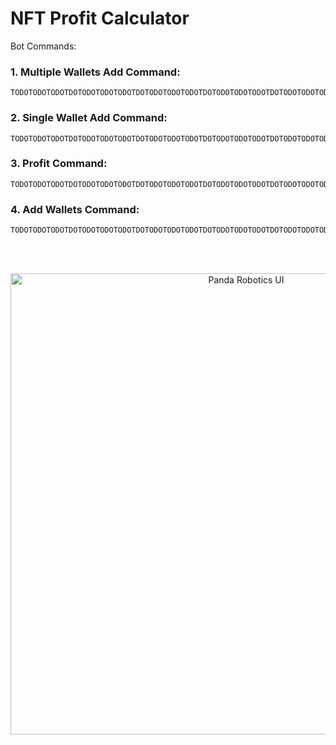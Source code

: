 

# NFT Profit Calculator

Bot Commands:

### 1. Multiple Wallets Add Command:
    TODOTODOTODOTDOTODOTODOTODOTDOTODOTODOTODOTDOTODOTODOTODOTDOTODOTODOTODOTDOTODOTODOTODOTDO

### 2. Single Wallet Add Command:
    TODOTODOTODOTDOTODOTODOTODOTDOTODOTODOTODOTDOTODOTODOTODOTDOTODOTODOTODOTDOTODOTODOTODOTDO

### 3. Profit Command:
    TODOTODOTODOTDOTODOTODOTODOTDOTODOTODOTODOTDOTODOTODOTODOTDOTODOTODOTODOTDOTODOTODOTODOTDO

### 4. Add Wallets Command:
    TODOTODOTODOTDOTODOTODOTODOTDOTODOTODOTODOTDOTODOTODOTODOTDOTODOTODOTODOTDOTODOTODOTODOTDO

<br/><br/>

<p align="center">
  <img src="https://i.imgur.com/T6SaRqm.png" alt="Panda Robotics UI" width="738">
</p>
